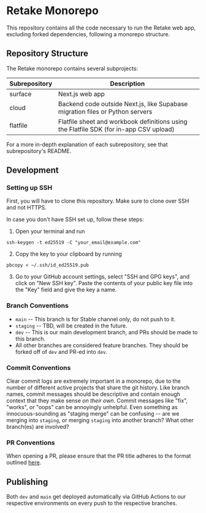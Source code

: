 # Retake Monorepo

This repository contains all the code necessary to run the Retake web app, excluding forked dependencies, following a monorepo structure.

## Repository Structure

The Retake monorepo contains several subprojects:

| Subrepository                    | Description                                                                             |
| -------------------------------- | --------------------------------------------------------------------------------------- |
| surface                          | Next.js web app                                                                         |
| cloud                            | Backend code outside Next.js, like Supabase migration files or Python servers           |
| flatfile                         | Flatfile sheet and workbook definitions using the Flatfile SDK (for in-app CSV upload)  |

For a more in-depth explanation of each subrepository, see that subrepository's README.

## Development 

### Setting up SSH

First, you will have to clone this repository. Make sure to clone over SSH and not HTTPS.

In case you don't have SSH set up, follow these steps:

1. Open your terminal and run

```
ssh-keygen -t ed25519 -C "your_email@example.com"
```

2. Copy the key to your clipboard by running

```
pbcopy < ~/.ssh/id_ed25519.pub
```

3. Go to your GitHub account settings, select "SSH and GPG keys", and click on
   "New SSH key". Paste the contents of your public key file into the "Key"
   field and give the key a name.

### Branch Conventions

- `main` -- This branch is for Stable channel only, do not push to it.
- `staging` -- TBD, will be created in the future.
- `dev` -- This is our main development branch, and PRs should be made to this branch.
- All other branches are considered feature branches. They should be forked off of `dev` and PR-ed into `dev`.

### Commit Conventions

Clear commit logs are extremely important in a monorepo, due to the number of different active projects that share the git history. Like branch names, commit messages should be descriptive and contain enough context that they make sense _on their own_. Commit messages like "fix", "works", or "oops" can be annoyingly unhelpful. Even something as innocuous-sounding as "staging merge" can be confusing -- are we merging into `staging`, or merging `staging` into another branch? What other branch(es) are involved?

### PR Conventions

When opening a PR, please ensure that the PR title adheres to the format outlined [here](https://github.com/amannn/action-semantic-pull-request).

## Publishing

Both `dev` and `main` get deployed automatically via GitHub Actions to our respective environments on every push to the respective branches.